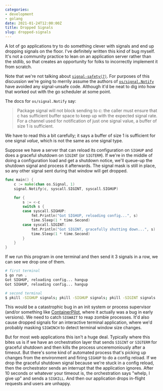 ```yaml
---
categories:
- development
- golang
date: 2021-01-24T12:00:00Z
title: Dropped Signals
slug: dropped-signals
---
```


A lot of go applications try to do something clever with signals and
end up dropping signals on the floor. I've definitely written this
kind of bug myself. It's not a community practice to lean on an
application server rather than the stdlib, so that creates an
opportunity for folks to incorrectly implement it from scratch.

Note that we're not talking about
[`signal-safety(7)`](https://man7.org/linux/man-pages/man7/signal-safety.7.html). For
purposes of this discussion we're going to merrily assume the authors
of [`os/signal.Notify`](https://golang.org/pkg/os/signal/#Notify) have
avoided any signal-unsafe code. Although it'd be neat to dig into how
that worked out with the go scheduler at some point.

The docs for `os/signal.Notify` say:

> Package signal will not block sending to c: the caller must ensure
> that c has sufficient buffer space to keep up with the expected
> signal rate. For a channel used for notification of just one signal
> value, a buffer of size 1 is sufficient.

We have to read this a bit carefully; it says a buffer of size 1 is
sufficient for one signal _value_, which is not the same as one signal
type.

Suppose we have a server that can reload its configuration on `SIGHUP`
and does a graceful shutdown on `SIGINT` (or `SIGTERM`). If we're in
the middle of doing a configuration load and get a shutdown notice,
we'll queue-up the shutdown signal and process it afterwards. The
signal mask is still in place, so any other signal sent during that
window will get dropped.

```go
func main() {
    c := make(chan os.Signal, 1)
    signal.Notify(c, syscall.SIGINT, syscall.SIGHUP)

    for {
        s := <-c
        switch s {
        case syscall.SIGHUP:
            fmt.Println("Got SIGHUP, reloading config...", s)
            time.Sleep(1 * time.Second)
        case syscall.SIGINT:
            fmt.Println("Got SIGINT, gracefully shutting down...", s)
            time.Sleep(1 * time.Second)
        }
    }
}
```

If we run this program in one terminal and then send it 3 signals in a
row, we can see we drop one of them.

```sh
# first terminal
$ go run .
Got SIGHUP, reloading config... hangup
Got SIGHUP, reloading config... hangup

# second terminal
$ pkill -SIGHUP signals; pkill -SIGHUP signals; pkill -SIGINT signals
```

This would be a catastrophic bug in an init system or process
supervisor (and/or something like
[ContainerPilot](https://github.com/joyent/containerpilot), where it
actually was a bug in early versions). We need to catch `SIGWAIT` to
reap zombie processes. It'd also cause dropped signals for an
interactive terminal application, where we'd probably masking
`SIGWINCH` to detect terminal window size changes.

But for most web applications this isn't a huge deal. Typically where
this bites us is if we have an orchestration layer that sends `SIGINT`
or `SIGTERM` for graceful shutdown and then kills the process
unceremoniously after a timeout. But there's some kind of automated
process that's picking up changes from the environment and firing
`SIGHUP` to do a config reload. If we drop the graceful shutdown
signal because we're stuck in a config reload, then the orchestrator
sends an interrupt that the application ignores. After 10 seconds or
whatever your timeout is, the orchestration says "whelp, I give up"
and sends a `SIGKILL`. And then our application drops in-flight
requests and users are unhappy.
